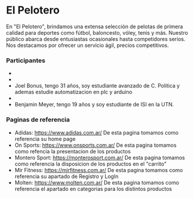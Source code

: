 # El Pelotero

En "El Pelotero", brindamos una extensa selección de pelotas de primera calidad para deportes como fútbol, baloncesto, vóley, tenis y más. Nuestro público abarca desde entusiastas ocasionales hasta competidores serios. Nos destacamos por ofrecer un servicio ágil, precios competitivos.

### Participantes

* 
* 
* Joel Bonus, tengo 31 años, soy estudiante avanzado de C. Politica y ademas estudie automatizacion en plc y arduino
* 
* Benjamin Meyer,  tengo 19 años y soy estudiante de ISI en la UTN.

### Paginas de referencia

* Adidas: https://www.adidas.com.ar/ De esta pagina tomamos como referencia su home page
* On Sports: https://www.onsports.com.ar/ De esta pagina tomamos como refencia la presentacion de los productos
* Montero Sport: https://monterosport.com.ar/ De esta pagina tomamos como referencia la disposicion de los productos en el "carrito"
* Mir Fitness: https://mirfitness.com.ar/ De esta pagina tomamos como referencia su apartado de Registro y LogIn
* Molten: https://www.molten.com.ar/ De esta pagina tomamos como referencia el apartado en categorias para los distintos productos